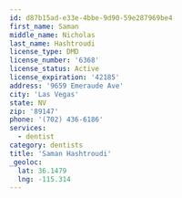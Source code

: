 ```yaml
---
id: d87b15ad-e33e-4bbe-9d90-59e287969be4
first_name: Saman
middle_name: Nicholas
last_name: Hashtroudi
license_type: DMD
license_number: '6368'
license_status: Active
license_expiration: '42185'
address: '9659 Emeraude Ave'
city: 'Las Vegas'
state: NV
zip: '89147'
phone: '(702) 436-6186'
services:
  - dentist
category: dentists
title: 'Saman Hashtroudi'
_geoloc:
  lat: 36.1479
  lng: -115.314
---
```

